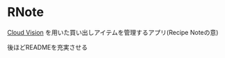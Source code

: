 # RNote

[Cloud Vision](https://cloud.google.com/vision/overview/docs?hl=ja) を用いた買い出しアイテムを管理するアプリ(Recipe Noteの意)

後ほどREADMEを充実させる
